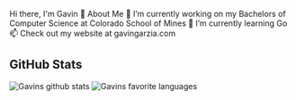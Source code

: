 Hi there, I'm Gavin 👋
About Me
🔭 I’m currently working on my Bachelors of Computer Science at Colorado School of Mines
🌱 I’m currently learning Go
📫 Check out my website at gavingarzia.com

## GitHub Stats
![Gavins github stats](https://github-readme-stats.vercel.app/api?username=ggarzia17&show_icons=true&theme=radical)
![Gavins favorite languages](https://github-readme-stats.vercel.app/api/top-langs/?username=ggarzia17&layout=compact&theme=radical)
